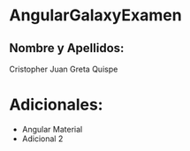 # AngularGalaxyExamen

## Nombre y Apellidos:

Cristopher Juan Greta Quispe

# Adicionales:

- Angular Material
- Adicional 2

